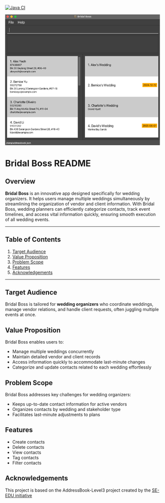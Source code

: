 [![Java CI](https://github.com/AY2425S1-CS2103T-T11-3/tp/actions/workflows/gradle.yml/badge.svg)](https://github.com/AY2425S1-CS2103T-T11-3/tp/actions/workflows/gradle.yml)

![Ui](docs/images/Ui.png)

# Bridal Boss README

## Overview

**Bridal Boss** is an innovative app designed specifically for wedding organizers. It helps users manage multiple weddings simultaneously by streamlining the organization of vendor and client information. With Bridal Boss, wedding planners can efficiently categorize contacts, track event timelines, and access vital information quickly, ensuring smooth execution of all wedding events.

---

## Table of Contents

1. [Target Audience](#target-audience)
2. [Value Proposition](#value-proposition)
3. [Problem Scope](#problem-scope)
4. [Features](#features)
5. [Acknowledgements](#acknowledgements)

---

## Target Audience

Bridal Boss is tailored for **wedding organizers** who coordinate weddings, manage vendor relations, and handle client requests, often juggling multiple events at once.

## Value Proposition

Bridal Boss enables users to:

- Manage multiple weddings concurrently
- Maintain detailed vendor and client records
- Access information quickly to accommodate last-minute changes
- Categorize and update contacts related to each wedding effortlessly

## Problem Scope

Bridal Boss addresses key challenges for wedding organizers:

- Keeps up-to-date contact information for active vendors
- Organizes contacts by wedding and stakeholder type
- Facilitates last-minute adjustments to plans

## Features

- Create contacts
- Delete contacts
- View contacts
- Tag contacts
- Filter contacts

## Acknowledgements
This project is based on the AddressBook-Level3 project created by the [SE-EDU initiative](https://se-education.org)

